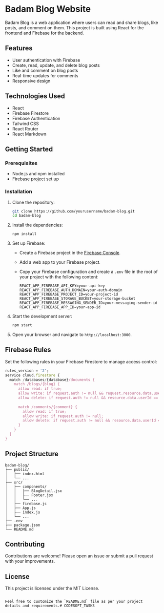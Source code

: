 
# Badam Blog Website

Badam Blog is a web application where users can read and share blogs, like posts, and comment on them. This project is built using React for the frontend and Firebase for the backend.

## Features

- User authentication with Firebase
- Create, read, update, and delete blog posts
- Like and comment on blog posts
- Real-time updates for comments
- Responsive design

## Technologies Used

- React
- Firebase Firestore
- Firebase Authentication
- Tailwind CSS
- React Router
- React Markdown

## Getting Started

### Prerequisites

- Node.js and npm installed
- Firebase project set up

### Installation

1. Clone the repository:

   ```bash
   git clone https://github.com/yourusername/badam-blog.git
   cd badam-blog
   ```

2. Install the dependencies:

   ```bash
   npm install
   ```

3. Set up Firebase:

   - Create a Firebase project in the [Firebase Console](https://console.firebase.google.com/).
   - Add a web app to your Firebase project.
   - Copy your Firebase configuration and create a `.env` file in the root of your project with the following content:

     ```env
     REACT_APP_FIREBASE_API_KEY=your-api-key
     REACT_APP_FIREBASE_AUTH_DOMAIN=your-auth-domain
     REACT_APP_FIREBASE_PROJECT_ID=your-project-id
     REACT_APP_FIREBASE_STORAGE_BUCKET=your-storage-bucket
     REACT_APP_FIREBASE_MESSAGING_SENDER_ID=your-messaging-sender-id
     REACT_APP_FIREBASE_APP_ID=your-app-id
     ```

4. Start the development server:

   ```bash
   npm start
   ```

5. Open your browser and navigate to `http://localhost:3000`.

## Firebase Rules

Set the following rules in your Firebase Firestore to manage access control:

```javascript
rules_version = '2';
service cloud.firestore {
  match /databases/{database}/documents {
    match /blogs/{blog} {
      allow read: if true;
      allow write: if request.auth != null && request.resource.data.userId == request.auth.uid;
      allow delete: if request.auth != null && resource.data.userId == request.auth.uid;
      
      match /comments/{comment} {
        allow read: if true;
        allow write: if request.auth != null;
        allow delete: if request.auth != null && resource.data.userId == request.auth.uid;
      }
    }
  }
}
```

## Project Structure

```
badam-blog/
├── public/
│   ├── index.html
│   └── ...
├── src/
│   ├── components/
│   │   ├── BlogDetail.jsx
│   │   ├── Footer.jsx
│   │   └── ...
│   ├── firebase.js
│   ├── App.js
│   ├── index.js
│   └── ...
├── .env
├── package.json
└── README.md
```

## Contributing

Contributions are welcome! Please open an issue or submit a pull request with your improvements.

## License

This project is licensed under the MIT License.
```

Feel free to customize the `README.md` file as per your project details and requirements.# CODESOFT_TASK3
